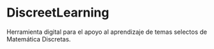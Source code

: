 # DiscreetLearning
Herramienta digital para el apoyo al aprendizaje de temas selectos de Matemática Discretas.
